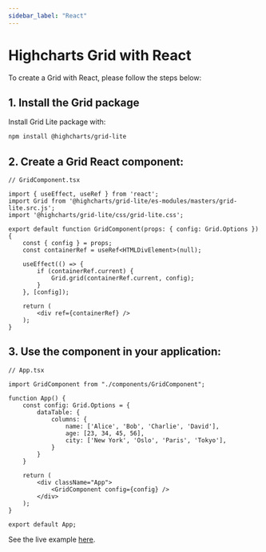 ```yaml
---
sidebar_label: "React"
---
```


# Highcharts Grid with React
To create a Grid with React, please follow the steps below:

## 1. Install the Grid package
Install Grid Lite package with:
```bash
npm install @highcharts/grid-lite
````

## 2. Create a Grid React component:

```tsx
// GridComponent.tsx

import { useEffect, useRef } from 'react';
import Grid from '@highcharts/grid-lite/es-modules/masters/grid-lite.src.js';
import '@highcharts/grid-lite/css/grid-lite.css';

export default function GridComponent(props: { config: Grid.Options }) {
    const { config } = props;
    const containerRef = useRef<HTMLDivElement>(null);

    useEffect(() => {
        if (containerRef.current) {
            Grid.grid(containerRef.current, config);
        }
    }, [config]);

    return (
        <div ref={containerRef} />
    );
}
```

## 3. Use the component in your application:
```tsx
// App.tsx

import GridComponent from "./components/GridComponent";

function App() {
    const config: Grid.Options = {
        dataTable: {
            columns: {
                name: ['Alice', 'Bob', 'Charlie', 'David'],
                age: [23, 34, 45, 56],
                city: ['New York', 'Oslo', 'Paris', 'Tokyo'],
            }
        }
    }

    return (
        <div className="App">
            <GridComponent config={config} />
        </div>
    );
}

export default App;
```

See the live example [here](https://stackblitz.com/edit/highcharts-grid-react-ts-mbvpgi2q).
